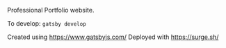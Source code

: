 Professional Portfolio website.

To develop:
`gatsby develop`

Created using https://www.gatsbyjs.com/
Deployed with https://surge.sh/